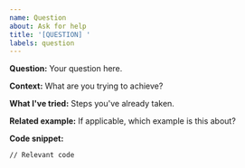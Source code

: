 ```yaml
---
name: Question
about: Ask for help
title: '[QUESTION] '
labels: question
---
```


**Question:**
Your question here.

**Context:**
What are you trying to achieve?

**What I've tried:**
Steps you've already taken.

**Related example:**
If applicable, which example is this about?

**Code snippet:**
```move
// Relevant code
```


